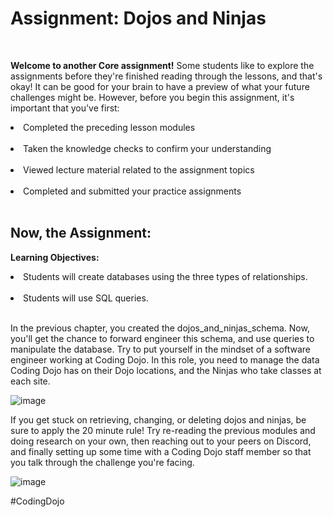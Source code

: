 <h1>Assignment: Dojos and Ninjas</h1><br>

<b>Welcome to another Core assignment!</b> Some students like to explore the assignments before they're finished reading through the lessons, and that's okay! It can be good for your brain to have a preview of what your future challenges might be. However, before you begin this assignment, it's important that you've first:

<li>Completed the preceding lesson modules</li><br>
<li>Taken the knowledge checks to confirm your understanding</li><br>
<li>Viewed lecture material related to the assignment topics</li><br>
<li>Completed and submitted your practice assignments</li><br>

<h2>Now, the Assignment:</h2>

<b>Learning Objectives:</b><br>

<li>Students will create databases using the three types of relationships.</li><br>

<li>Students will use SQL queries.</li><br>

In the previous chapter, you created the dojos_and_ninjas_schema. Now, you'll get the chance to forward engineer this schema, and use queries to manipulate the database. Try to put yourself in the mindset of a software engineer working at Coding Dojo. In this role, you need to manage the data Coding Dojo has on their Dojo locations, and the Ninjas who take classes at each site.<br>

![image](https://github.com/theJames-CE/dojos_and_ninjas_schema/assets/124546382/1339b058-8ac5-4453-a321-c3fdf9e79589)

If you get stuck on retrieving, changing, or deleting dojos and ninjas, be sure to apply the 20 minute rule! Try re-reading the previous modules and doing research on your own, then reaching out to your peers on Discord, and finally setting up some time with a Coding Dojo staff member so that you talk through the challenge you're facing.<br>

![image](https://github.com/theJames-CE/dojos_and_ninjas_schema/assets/124546382/3dfd99b1-e686-46e3-9dd3-c694bfbed144)

#CodingDojo
